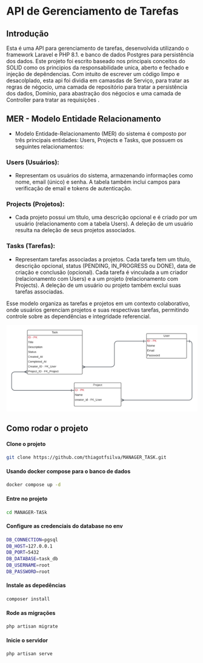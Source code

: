 # API de Gerenciamento de Tarefas

## Introdução

Esta é uma API para gerenciamento de tarefas, desenvolvida utilizando o framework Laravel e PHP 8.1. e banco de dados Postgres para persistência dos dados. Este projeto foi escrito baseado nos principais conceitos do SOLID como os principios da responsabilidade unica, aberto e fechado e injeção de depêndencias. Com intuito de escrever um código limpo e desacolplado, esta api foi dividia em camasdas de Serviço, para tratar as regras de négocio, uma camada de repositório para tratar a persistência dos dados, Domínio, para abastração dos négocios e uma camada de Controller para tratar as requisições .

## MER - Modelo Entidade Relacionamento

- Modelo Entidade-Relacionamento (MER) do sistema é composto por três principais entidades: Users, Projects e Tasks, que possuem os seguintes relacionamentos:

### Users (Usuários): 
- Representam os usuários do sistema, armazenando informações como nome, email (único) e senha. A tabela também inclui campos para verificação de email e tokens de autenticação.

### Projects (Projetos): 
- Cada projeto possui um título, uma descrição opcional e é criado por um usuário (relacionamento com a tabela Users). A deleção de um usuário resulta na deleção de seus projetos associados.

### Tasks (Tarefas): 
- Representam tarefas associadas a projetos. Cada tarefa tem um título, descrição opcional, status (PENDING, IN_PROGRESS ou DONE), data de criação e conclusão (opcional). Cada tarefa é vinculada a um criador (relacionamento com Users) e a um projeto (relacionamento com Projects). A deleção de um usuário ou projeto também exclui suas tarefas associadas.

Esse modelo organiza as tarefas e projetos em um contexto colaborativo, onde usuários gerenciam projetos e suas respectivas tarefas, permitindo controle sobre as dependências e integridade referencial.

![DER](der.png)

## Como rodar o projeto

#### Clone o projeto
```bash
git clone https://github.com/thiagotfsilva/MANAGER_TASK.git
```

#### Usando docker compose para o banco de dados
```bash
docker compose up -d
```

#### Entre no projeto
```bash
cd MANAGER-TASk
```

#### Configure as credenciais do database no env
```bash
DB_CONNECTION=pgsql
DB_HOST=127.0.0.1
DB_PORT=5432
DB_DATABASE=task_db
DB_USERNAME=root
DB_PASSWORD=root
```

#### Instale as depedências
```bash
composer install
```
#### Rode as migrações
```bash
php artisan migrate
```
#### Inicie o servidor
```bash
php artisan serve
```

